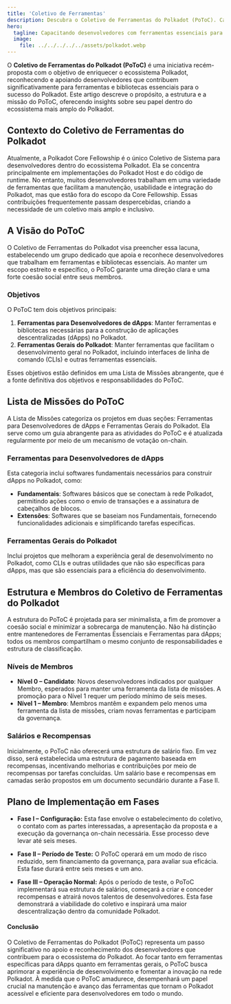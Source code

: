 ```yaml
---
title: 'Coletivo de Ferramentas'
description: Descubra o Coletivo de Ferramentas do Polkadot (PoToC). Capacitando desenvolvedores com ferramentas essenciais para o ecossistema Polkadot.
hero:
  tagline: Capacitando desenvolvedores com ferramentas essenciais para o ecossistema Polkadot.
  image: 
    file: ../../../../../assets/polkadot.webp
---
```


O **Coletivo de Ferramentas do Polkadot (PoToC)** é uma iniciativa recém-proposta com o objetivo de enriquecer o ecossistema Polkadot, reconhecendo e apoiando desenvolvedores que contribuem significativamente para ferramentas e bibliotecas essenciais para o sucesso do Polkadot. Este artigo descreve o propósito, a estrutura e a missão do PoToC, oferecendo insights sobre seu papel dentro do ecossistema mais amplo do Polkadot.

## Contexto do Coletivo de Ferramentas do Polkadot
Atualmente, a Polkadot Core Fellowship é o único Coletivo de Sistema para desenvolvedores dentro do ecossistema Polkadot. Ela se concentra principalmente em implementações do Polkadot Host e do código de runtime. No entanto, muitos desenvolvedores trabalham em uma variedade de ferramentas que facilitam a manutenção, usabilidade e integração do Polkadot, mas que estão fora do escopo da Core Fellowship. Essas contribuições frequentemente passam despercebidas, criando a necessidade de um coletivo mais amplo e inclusivo.

## A Visão do PoToC
O Coletivo de Ferramentas do Polkadot visa preencher essa lacuna, estabelecendo um grupo dedicado que apoia e reconhece desenvolvedores que trabalham em ferramentas e bibliotecas essenciais. Ao manter um escopo estreito e específico, o PoToC garante uma direção clara e uma forte coesão social entre seus membros.

### Objetivos
O PoToC tem dois objetivos principais:
1. **Ferramentas para Desenvolvedores de dApps**: Manter ferramentas e bibliotecas necessárias para a construção de aplicações descentralizadas (dApps) no Polkadot.
2. **Ferramentas Gerais do Polkadot**: Manter ferramentas que facilitam o desenvolvimento geral no Polkadot, incluindo interfaces de linha de comando (CLIs) e outras ferramentas essenciais.

Esses objetivos estão definidos em uma Lista de Missões abrangente, que é a fonte definitiva dos objetivos e responsabilidades do PoToC.

## Lista de Missões do PoToC
A Lista de Missões categoriza os projetos em duas seções: Ferramentas para Desenvolvedores de dApps e Ferramentas Gerais do Polkadot. Ela serve como um guia abrangente para as atividades do PoToC e é atualizada regularmente por meio de um mecanismo de votação on-chain.

### Ferramentas para Desenvolvedores de dApps
Esta categoria inclui softwares fundamentais necessários para construir dApps no Polkadot, como:

- **Fundamentais**: Softwares básicos que se conectam à rede Polkadot, permitindo ações como o envio de transações e a assinatura de cabeçalhos de blocos.
- **Extensões**: Softwares que se baseiam nos Fundamentais, fornecendo funcionalidades adicionais e simplificando tarefas específicas.

### Ferramentas Gerais do Polkadot
Inclui projetos que melhoram a experiência geral de desenvolvimento no Polkadot, como CLIs e outras utilidades que não são específicas para dApps, mas que são essenciais para a eficiência do desenvolvimento.

## Estrutura e Membros do Coletivo de Ferramentas do Polkadot
A estrutura do PoToC é projetada para ser minimalista, a fim de promover a coesão social e minimizar a sobrecarga de manutenção. Não há distinção entre mantenedores de Ferramentas Essenciais e Ferramentas para dApps; todos os membros compartilham o mesmo conjunto de responsabilidades e estrutura de classificação.

### Níveis de Membros
- **Nível 0 – Candidato**: Novos desenvolvedores indicados por qualquer Membro, esperados para manter uma ferramenta da lista de missões. A promoção para o Nível 1 requer um período mínimo de seis meses.
- **Nível 1 – Membro**: Membros mantêm e expandem pelo menos uma ferramenta da lista de missões, criam novas ferramentas e participam da governança.

### Salários e Recompensas
Inicialmente, o PoToC não oferecerá uma estrutura de salário fixo. Em vez disso, será estabelecida uma estrutura de pagamento baseada em recompensas, incentivando melhorias e contribuições por meio de recompensas por tarefas concluídas. Um salário base e recompensas em camadas serão propostos em um documento secundário durante a Fase II.

## Plano de Implementação em Fases
- **Fase I – Configuração:** Esta fase envolve o estabelecimento do coletivo, o contato com as partes interessadas, a apresentação da proposta e a execução da governança on-chain necessária. Esse processo deve levar até seis meses.

- **Fase II – Período de Teste:** O PoToC operará em um modo de risco reduzido, sem financiamento da governança, para avaliar sua eficácia. Esta fase durará entre seis meses e um ano.

- **Fase III – Operação Normal:** Após o período de teste, o PoToC implementará sua estrutura de salários, começará a criar e conceder recompensas e atrairá novos talentos de desenvolvedores. Esta fase demonstrará a viabilidade do coletivo e inspirará uma maior descentralização dentro da comunidade Polkadot.

#### Conclusão
O Coletivo de Ferramentas do Polkadot (PoToC) representa um passo significativo no apoio e reconhecimento dos desenvolvedores que contribuem para o ecossistema do Polkadot. Ao focar tanto em ferramentas específicas para dApps quanto em ferramentas gerais, o PoToC busca aprimorar a experiência de desenvolvimento e fomentar a inovação na rede Polkadot. À medida que o PoToC amadurece, desempenhará um papel crucial na manutenção e avanço das ferramentas que tornam o Polkadot acessível e eficiente para desenvolvedores em todo o mundo.
